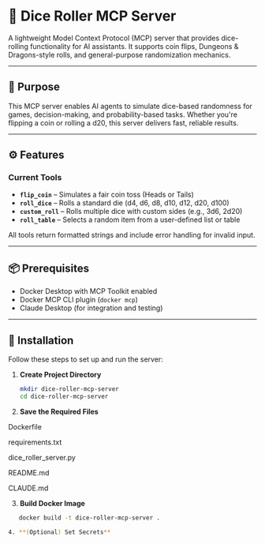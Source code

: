 # 🎲 Dice Roller MCP Server

A lightweight Model Context Protocol (MCP) server that provides dice-rolling functionality for AI assistants. It supports coin flips, Dungeons & Dragons-style rolls, and general-purpose randomization mechanics.

---

## 🧠 Purpose

This MCP server enables AI agents to simulate dice-based randomness for games, decision-making, and probability-based tasks. Whether you're flipping a coin or rolling a d20, this server delivers fast, reliable results.

---

## ⚙️ Features

### Current Tools

- **`flip_coin`** – Simulates a fair coin toss (Heads or Tails)
- **`roll_dice`** – Rolls a standard die (d4, d6, d8, d10, d12, d20, d100)
- **`custom_roll`** – Rolls multiple dice with custom sides (e.g., 3d6, 2d20)
- **`roll_table`** – Selects a random item from a user-defined list or table

All tools return formatted strings and include error handling for invalid input.

---

## 📦 Prerequisites

- Docker Desktop with MCP Toolkit enabled
- Docker MCP CLI plugin (`docker mcp`)
- Claude Desktop (for integration and testing)

---

## 🚀 Installation

Follow these steps to set up and run the server:

1. **Create Project Directory**
   ```bash
   mkdir dice-roller-mcp-server
   cd dice-roller-mcp-server

2. **Save the Required Files**

Dockerfile

requirements.txt

dice_roller_server.py

README.md

CLAUDE.md

3. **Build Docker Image**
 ```bash
    docker build -t dice-roller-mcp-server .

4. **(Optional) Set Secrets**
